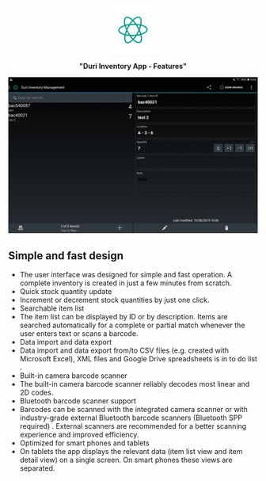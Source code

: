 <p align="center">
  <img src="https://raw.githubusercontent.com/Kostas-lab/Duri-app/master/my_logo.png" width="100">
</p>

<p align="center">
  <b>"Duri Inventory App - Features"</b><br>
</p>

<p align="center">
  <img src="https://raw.githubusercontent.com/Kostas-lab/Duri-app/master/Duri-Inventory-Management-Tab.jpg" width="850">
</p>

## Simple and fast design

* The user interface was designed for simple and fast operation. A complete inventory is created in just a few minutes from scratch.
* Quick stock quantity update
* Increment or decrement stock quantities by just one click.
* Searchable item list
* The item list can be displayed by ID or by description. Items are searched automatically for a complete or partial match whenever the user enters text or scans a barcode.
* Data import and data export
* Data import and data export from/to CSV files (e.g. created with Microsoft Excel), XML files and Google Drive spreadsheets is in to do list .
* Built-in camera barcode scanner
* The built-in camera barcode scanner reliably decodes most linear and 2D codes.
* Bluetooth barcode scanner support
* Barcodes can be scanned with the integrated camera scanner or with industry-grade external Bluetooth barcode scanners (Bluetooth SPP required) . External scanners are recommended for a better scanning experience and improved efficiency.
* Optimized for smart phones and tablets
* On tablets the app displays the relevant data (item list view and item detail view) on a single screen. On smart phones these views are separated.
